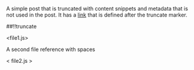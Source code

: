 A simple post that is truncated with content snippets and metadata that is not used in the post. It has a [link][0] that is defined after the truncate marker.

##!!truncate

<file1.js>

A second file reference with spaces

< file2.js  >

[meta:author]: <> (Charlie index)

[0]: http://google.com
